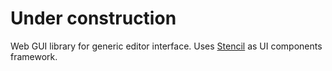 # Under construction

Web GUI library for generic editor interface. Uses [Stencil](https://stenciljs.com/docs) as UI components framework.